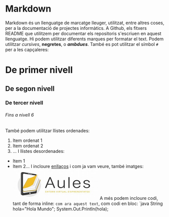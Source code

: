 # **Markdown**

Markdown és un llenguatge de marcatge lleuger, utilitzat, entre altres coses, per a la
documentació de projectes informàtics.
A Github, els fitxers README que utilitzem per documentar els repositoris s'escriuen en
aquest llenguatge.
Hi podem utilitzar diferents marques per formatar el text. Podem utilitzar *cursives*,
**negretes**, o ***ambdues***. També es pot utilitzar el símbol `#` per a les capçaleres:
# De primer nivell
## De segon nivell
### De tercer nivell
###### Fins a nivell 6
També podem utilitzar llistes ordenades:
1. Item ordenat 1
2. Item ordenat 2
3. ...
I llistes desordenades:
* Item 1
* Item 2...
I incloure [enllaços](https://github.com/mapp-edu/elmeuPrimerRepo/) i com ja vam veure,
també imatges:
![Logotip del curs d'Aules](imagenes/th.jpeg)
A més podem incloure codi, tant de forma inline: `com ara aquest text`, com codi en bloc:
`java
String hola="Hola Mundo";
System.Out.Println(hola);